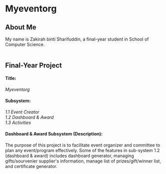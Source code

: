 # Myeventorg <br>
## __About Me__ <br>
My name is Zakirah binti Sharifuddin, a final-year student in School of Computer Science.<br><br>
## __Final-Year Project__ <br>
#### Title: 
*Myeventorg*<br>
#### Subsystem: 
*1.1 Event Creator*<br>
*1.2 Dashboard & Award*<br>
*1.3 Activities*<br>
#### Dashboard & Award Subsystem (Description):
The purpose of this project is to facilitate event organizer and committee to plan any event/program effectively. Some of the features in sub-system 1.2 (dashboard & award) includes dashboard generator, managing gifts/sourvenier supplier's information, manage list of prizes/gift/winner list, and certificate generator.
